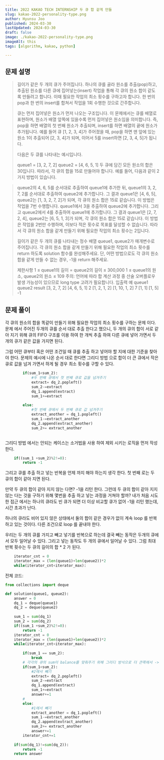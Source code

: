 ```yaml
---
title: 2022 KAKAO TECH INTERNSHIP 두 큐 합 같게 만들
slug: kakao-2022-personality-type.png
author: Hyunsu Joo
published: 2024-03-30
lastUpdated: 2024-03-30
draft: false
image: ./kakao-2022-personality-type.png
imageAlt: this
tags: [algorithm, kakao, python]

---
```


## 문제 설명

>길이가 같은 두 개의 큐가 주어집니다. 하나의 큐를 골라 원소를 추출(pop)하고, 추출된 원소를 다른 큐에 집어넣는(insert) 작업을 통해 각 큐의 원소 합이 같도록 만들려고 합니다. 이때 필요한 작업의 최소 횟수를 구하고자 합니다. 한 번의 pop과 한 번의 insert를 합쳐서 작업을 1회 수행한 것으로 간주합니다.
>
>큐는 먼저 집어넣은 원소가 먼저 나오는 구조입니다. 이 문제에서는 큐를 배열로 표현하며, 원소가 배열 앞쪽에 있을수록 먼저 집어넣은 원소임을 의미합니다. 즉, pop을 하면 배열의 첫 번째 원소가 추출되며, insert를 하면 배열의 끝에 원소가 추가됩니다. 예를 들어 큐 [1, 2, 3, 4]가 주어졌을 때, pop을 하면 맨 앞에 있는 원소 1이 추출되어 [2, 3, 4]가 되며, 이어서 5를 insert하면 [2, 3, 4, 5]가 됩니다.
>
>다음은 두 큐를 나타내는 예시입니다.
>
>queue1 = [3, 2, 7, 2]
>queue2 = [4, 6, 5, 1]
두 큐에 담긴 모든 원소의 합은 30입니다. 따라서, 각 큐의 합을 15로 만들어야 합니다. 예를 들어, 다음과 같이 2가지 방법이 있습니다.

>queue2의 4, 6, 5를 순서대로 추출하여 queue1에 추가한 뒤, queue1의 3, 2, 7, 2를 순서대로 추출하여 queue2에 추가합니다. 그 결과 queue1은 [4, 6, 5], queue2는 [1, 3, 2, 7, 2]가 되며, 각 큐의 원소 합은 15로 같습니다. 이 방법은 작업을 7번 수행합니다.
queue1에서 3을 추출하여 queue2에 추가합니다. 그리고 queue2에서 4를 추출하여 queue1에 추가합니다. 그 결과 queue1은 [2, 7, 2, 4], queue2는 [6, 5, 1, 3]가 되며, 각 큐의 원소 합은 15로 같습니다. 이 방법은 작업을 2번만 수행하며, 이보다 적은 횟수로 목표를 달성할 수 없습니다.
따라서 각 큐의 원소 합을 같게 만들기 위해 필요한 작업의 최소 횟수는 2입니다.
>
>길이가 같은 두 개의 큐를 나타내는 정수 배열 queue1, queue2가 매개변수로 주어집니다. 각 큐의 원소 합을 같게 만들기 위해 필요한 작업의 최소 횟수를 return 하도록 solution 함수를 완성해주세요. 단, 어떤 방법으로도 각 큐의 원소 합을 같게 만들 수 없는 경우, -1을 return 해주세요.
>
>제한사항
>1 ≤ queue1의 길이 = queue2의 길이 ≤ 300,000
>1 ≤ queue1의 원소, queue2의 원소 ≤ 109
>주의: 언어에 따라 합 계산 과정 중 산술 오버플로우 발생 가능성이 있으므로 long type 고려가 필요합니다.
>입출력 예
>queue1	queue2	result
>[3, 2, 7, 2]	[4, 6, 5, 1]	2
>[1, 2, 1, 2]	[1, 10, 1, 2]	7
>[1, 1]	[1, 5]	-1


## 문제 풀이

각 큐의 원소의 합을 똑같이 만들기 위해 필요한 작업의 최소 횟수를 구하는 문제 이다.
문제 에서 주어진 두개의 큐를 순서 대로 추출 한다고 했으니, 두 개의 큐의 합이 서로 
같아 지기 위해 큐의 FIFO 구조를 이용 하여 한 개씩 추출 하여 다른 큐에 넣어 가면서 
두 개의 큐가 같은 값을 가지면 된다.

그럼 어떤 큐부터 혹은 어떤 조건일 때 큐를 추출 하고 넣어야 할 지에 대한 기준을 찾아야 한다.
문제의 예시에 나온 순서 대로 한다면 그리디 방법 으로 합이 더 큰 큐에서 작은 큐로 값을 넘겨 가면서 
하게 될 경우 최소 횟수를 구할 수 있다.
```python
        if(sum_1<sum_2):
            #두 번째 큐에서 첫 번째 큐로 값을 넘겨주기
            extract= dq_2.popleft()
            sum_2-=extract
            dq_1.append(extract)
            sum_1+=extract
         
        else:
            #첫 번째 큐에서 두 번째 큐로 값 넘겨주기
            extract_another = dq_1.popleft()
            sum_1-=extract_another
            dq_2.append(extract_another)
            sum_2+= extract_another
        
```

그리디 방법 에서는 안되는 케이스는 소거법을 사용 하여 제외 시키는 로직을 먼저 작성 한다.
```python 
    if((sum_1 +sum_2)%2!=0):
        return -1 
```

그리고 큐를 추출 하고 넣는 반복을 언제 까지 해야 하는지 생각 한다. 
첫 번째 로는 두 큐의 합이 같아 지면 된다. 

만약 두 큐의 합이 같아 지지 않는 다면? -1을 리턴 한다.
그런데 두 큐의 합이 같아 지지 않는 다는 것을 구하기 위해 몇번을 추출 하고 넣는 과정을 거쳐야 할까?
내가 처음 시도한 접근 에서는 하나의 큐라도 빈 큐가 되면 더 이상 비교할 큐가 없어 
-1을 리턴 했는데, 시간 초과가 난다.

하나의 큐라도 비어 있지 않은 상태에서 둘의 합이 같은 경우가 없이 계속 loop 를 반복하고 있는 것이다. 
다른 조건으로 loop 를 끝내야 한다.

우리는 두 개의 큐를 가지고  빼고 넣기를 반복으로 하는데 결국 빼는 동작은 두개의 큐에서 모두 일어날 수 있다.
그리고 넣는 동작도 두 개의 큐에서 일어날 수 있다. 그럼 최대 반복 횟수는 두 큐의 길이의 합 * 2 가 된다.
```python
    iterator_cnt = 0
    iterator_max = (len(queue1)+len(queue2))*2
    while(iterator_cnt<iterator_max):
```


전체 코드: 

```python
from collections import deque

def solution(queue1, queue2):
    answer = 0
    dq_1 = deque(queue1)
    dq_2 = deque(queue2)
    
    sum_1 = sum(dq_1)
    sum_2 = sum(dq_2)
    if((sum_1 +sum_2)%2!=0):
        return -1 
    iterator_cnt = 0
    iterator_max = (len(queue1)+len(queue2))*2
    while(iterator_cnt<iterator_max):
        
        if(sum_1 == sum_2):
            break
        # 각각의 큐의 sum이 balance를 맞춰주기 위해 그리디 방식으로 더 큰쪽에서 -> 작은쪽으로 원소를 준다. 
        if(sum_1<sum_2):
            #2에서 빼기
            extract= dq_2.popleft()
            sum_2-=extract
            dq_1.append(extract)
            sum_1+=extract
            answer+=1
        # 
        else:
            #1에서 빼기 
            extract_another = dq_1.popleft()
            sum_1-=extract_another
            dq_2.append(extract_another)
            sum_2+= extract_another
            answer+=1
        iterator_cnt+=1
  
    if(sum(dq_1)!=sum(dq_2)):
        return -1
    return answer
```

